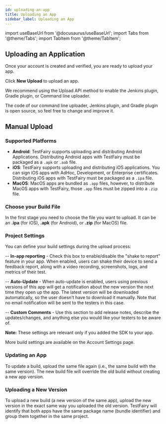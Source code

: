 ```yaml
---
id: uploading-an-app
title: Uploading an App
sidebar_label: Uploading an App
---
```


import useBaseUrl from '@docusaurus/useBaseUrl';
import Tabs from '@theme/Tabs';
import TabItem from '@theme/TabItem';

## Uploading an Application

Once your account is created and verified, you are ready to upload your app.

Click **New Upload** to upload an app.

We recommend using the Upload API method to enable the Jenkins plugin, Gradle plugin, or Command line uploader.

The code of our command line uploader, Jenkins plugin, and Gradle plugin is open source, so feel free to change and improve it.

## Manual Upload

### Supported Platforms

- **Android**: TestFairy supports uploading and distributing Android Applications. Distributing Android apps with TestFairy must be packaged as a `.apk` or `.aab` file.
- **iOS**: TestFairy supports uploading and distributing iOS applications. You can sign iOS apps with AdHoc, Development, or Enterprise certificates. Distributing iOS apps with TestFairy must be packaged as a `.ipa` file.
- **MacOS**: MacOS apps are bundled as `.app` files, however, to distribute MacOS apps with TestFairy, those `.app` files must be zipped into a `.zip` file.

### Choose your Build File

In the first stage you need to choose the file you want to upload. It can be an **.ipa** (for iOS), **.apk** (for Android), or **.zip** (for MacOS) file.

### Project Settings

You can define your build settings during the upload process:

-- **In-app reporting** - Check this box to enable/disable the "shake to report" feature in your app. When enabled, users can shake their device to send a feedback report, along with a video recording, screenshots, logs, and metrics of their test.

-- **Auto-Update** - When auto-update is enabled, users using previous versions of this app will get a notification about the new version the next time they open up the app. The latest version will be downloaded automatically, so the user doesn't have to download it manually. Note that no email notification will be sent to the testers in this case.

-- **Custom Comments** - Use this section to add release notes, describe the updates/changes, and anything else you would like your testers to be aware of.

**Note:** These settings are relevant only if you added the SDK to your app.

More build settings are available on the Account Settings page.

### Updating an App

To update a build, upload the same file again (i.e., the same build with the same version). The new build file will override the old build without creating a new app version.

### Uploading a New Version

To upload a new build (a new version of the same app), upload the new version in the exact same way you uploaded the old version. TestFairy will identify that both apps have the same package name (bundle identifier) and group them together in the same project.
